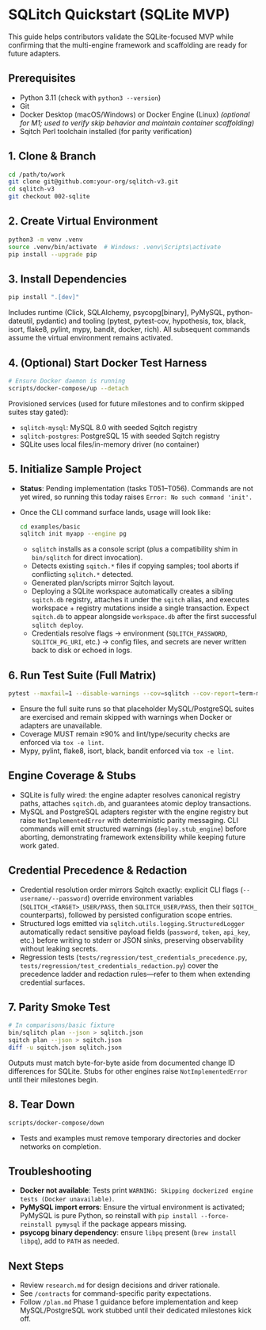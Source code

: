 # SQLitch Quickstart (SQLite MVP)

This guide helps contributors validate the SQLite-focused MVP while confirming that the multi-engine framework and scaffolding are ready for future adapters.

## Prerequisites
- Python 3.11 (check with `python3 --version`)
- Git
- Docker Desktop (macOS/Windows) or Docker Engine (Linux) *(optional for M1; used to verify skip behavior and maintain container scaffolding)*
- Sqitch Perl toolchain installed (for parity verification)

## 1. Clone & Branch
```bash
cd /path/to/work
git clone git@github.com:your-org/sqlitch-v3.git
cd sqlitch-v3
git checkout 002-sqlite
```

## 2. Create Virtual Environment
```bash
python3 -m venv .venv
source .venv/bin/activate  # Windows: .venv\Scripts\activate
pip install --upgrade pip
```

## 3. Install Dependencies
```bash
pip install ".[dev]"
```
Includes runtime (Click, SQLAlchemy, psycopg[binary], PyMySQL, python-dateutil, pydantic) and tooling (pytest, pytest-cov, hypothesis, tox, black, isort, flake8, pylint, mypy, bandit, docker, rich). All subsequent commands assume the virtual environment remains activated.

## 4. (Optional) Start Docker Test Harness
```bash
# Ensure Docker daemon is running
scripts/docker-compose/up --detach
```
Provisioned services (used for future milestones and to confirm skipped suites stay gated):
- `sqlitch-mysql`: MySQL 8.0 with seeded Sqitch registry
- `sqlitch-postgres`: PostgreSQL 15 with seeded Sqitch registry
- SQLite uses local files/in-memory driver (no container)

## 5. Initialize Sample Project
- **Status**: Pending implementation (tasks T051–T056). Commands are not yet wired, so running this today raises `Error: No such command 'init'.`
- Once the CLI command surface lands, usage will look like:

	```bash
	cd examples/basic
	sqlitch init myapp --engine pg
	```

	- `sqlitch` installs as a console script (plus a compatibility shim in `bin/sqlitch` for direct invocation).
	- Detects existing `sqitch.*` files if copying samples; tool aborts if conflicting `sqlitch.*` detected.
	- Generated plan/scripts mirror Sqitch layout.
	- Deploying a SQLite workspace automatically creates a sibling `sqitch.db` registry, attaches it under the `sqitch` alias, and executes workspace + registry mutations inside a single transaction. Expect `sqitch.db` to appear alongside `workspace.db` after the first successful `sqlitch deploy`.
	- Credentials resolve flags → environment (`SQLITCH_PASSWORD`, `SQLITCH_PG_URI`, etc.) → config files, and secrets are never written back to disk or echoed in logs.

## 6. Run Test Suite (Full Matrix)
```bash
pytest --maxfail=1 --disable-warnings --cov=sqlitch --cov-report=term-missing
```
- Ensure the full suite runs so that placeholder MySQL/PostgreSQL suites are exercised and remain skipped with warnings when Docker or adapters are unavailable.
- Coverage MUST remain ≥90% and lint/type/security checks are enforced via `tox -e lint`.
- Mypy, pylint, flake8, isort, black, bandit enforced via `tox -e lint`.

## Engine Coverage & Stubs
- SQLite is fully wired: the engine adapter resolves canonical registry paths, attaches `sqitch.db`, and guarantees atomic deploy transactions.
- MySQL and PostgreSQL adapters register with the engine registry but raise `NotImplementedError` with deterministic parity messaging. CLI commands will emit structured warnings (`deploy.stub_engine`) before aborting, demonstrating framework extensibility while keeping future work gated.

## Credential Precedence & Redaction
- Credential resolution order mirrors Sqitch exactly: explicit CLI flags (`--username/--password`) override environment variables (`SQLITCH_<TARGET>_USER/PASS`, then `SQLITCH_USER/PASS`, then their `SQITCH_` counterparts), followed by persisted configuration scope entries.
- Structured logs emitted via `sqlitch.utils.logging.StructuredLogger` automatically redact sensitive payload fields (`password`, `token`, `api_key`, etc.) before writing to stderr or JSON sinks, preserving observability without leaking secrets.
- Regression tests (`tests/regression/test_credentials_precedence.py`, `tests/regression/test_credentials_redaction.py`) cover the precedence ladder and redaction rules—refer to them when extending credential surfaces.

## 7. Parity Smoke Test
```bash
# In comparisons/basic fixture
bin/sqlitch plan --json > sqlitch.json
sqitch plan --json > sqitch.json
diff -u sqitch.json sqlitch.json
```
Outputs must match byte-for-byte aside from documented change ID differences for SQLite. Stubs for other engines raise `NotImplementedError` until their milestones begin.

## 8. Tear Down
```bash
scripts/docker-compose/down
```
- Tests and examples must remove temporary directories and docker networks on completion.

## Troubleshooting
- **Docker not available**: Tests print `WARNING: Skipping dockerized engine tests (Docker unavailable)`.
- **PyMySQL import errors**: Ensure the virtual environment is activated; PyMySQL is pure Python, so reinstall with `pip install --force-reinstall pymysql` if the package appears missing.
- **psycopg binary dependency**: ensure `libpq` present (`brew install libpq`), add to `PATH` as needed.

## Next Steps
- Review `research.md` for design decisions and driver rationale.
- See `/contracts` for command-specific parity expectations.
- Follow `/plan.md` Phase 1 guidance before implementation and keep MySQL/PostgreSQL work stubbed until their dedicated milestones kick off.
